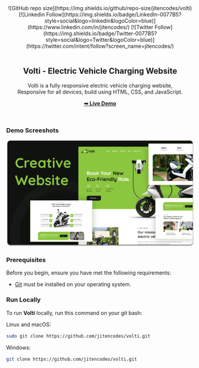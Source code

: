 <div align="center">
   ![GitHub repo size](https://img.shields.io/github/repo-size/jitencodes/volti)
  [![Linkedin Follow](https://img.shields.io/badge/LinkedIn-0077B5?style=social&logo=linkedin&logoColor=blue)](https://www.linkedin.com/in/jitencodes/)
  [![Twitter Follow](https://img.shields.io/badge/Twitter-0077B5?style=social&logo=Twitter&logoColor=blue)](https://twitter.com/intent/follow?screen_name=jitencodes/)


  <br />
  <br />

  <h2 align="center">Volti - Electric Vehicle Charging Website</h2>

Volti is a fully responsive electric vehicle charging website, <br />Responsive for all devices, build using HTML, CSS, and JavaScript.

<a href="https://jitencodes.github.io/volti/"><strong>➥ Live Demo</strong></a>

</div>

<br />

### Demo Screeshots

![Volti Desktop Demo](./readme-images/desktop.png "Desktop Demo")

### Prerequisites

Before you begin, ensure you have met the following requirements:

- [Git](https://git-scm.com/downloads "Download Git") must be installed on your operating system.

### Run Locally

To run **Volti** locally, run this command on your git bash:

Linux and macOS:

```bash
sudo git clone https://github.com/jitencodes/volti.git
```

Windows:

```bash
git clone https://github.com/jitencodes/volti.git
```


